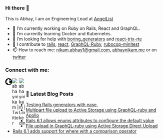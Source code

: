 ### Hi there 👋

This is Abhay, I am an Engineering Lead at [AngelList](https://angellist.com/)

- 🔭 I’m currently working on Ruby on Rails, React and GraphQL.
- 🌱 I’m currently learning Docker and Kubernetes.
- 👯 I’m looking for help with [boring_generators](https://github.com/abhaynikam/boring_generators) and [react-trix-rte](https://github.com/abhaynikam/react-trix-rte)
- 🤘 I contribute to [rails](https://contributors.rubyonrails.org/contributors/abhay-nikam/commits), [react](https://reactjs.org/acknowledgements.html/), [GraphQL-Ruby](https://github.com/rmosolgo/graphql-ruby/graphs/contributors), [rubocop-minitest](https://github.com/rubocop-hq/rubocop-minitest/graphs/contributors)
- 📫 How to reach me: [nikam.abhay1@gmail.com](mailto:nikam.abhay1@gmail.com), [abhaynikam.me](abhaynikam.me) or on [twitter](https://twitter.com/abhaynikam13)

### Connect with me:

[<img align="left" alt="abhaynikam.me" width="22px" src="https://raw.githubusercontent.com/iconic/open-iconic/master/svg/globe.svg" />][website]
[<img align="left" alt="abhaynikam | Twitter" width="22px" src="https://cdn.jsdelivr.net/npm/simple-icons@v3/icons/twitter.svg" />][twitter]
[<img align="left" alt="abhaynikam | LinkedIn" width="22px" src="https://cdn.jsdelivr.net/npm/simple-icons@v3/icons/linkedin.svg" />][linkedin]

<br />

### 📕 Latest Blog Posts

<!-- BLOG-POST-LIST:START -->
- [Testing Rails generators with ease.](https://www.abhaynikam.me/posts/rails_generator_testing/)
- [Multipart file upload to Active Storage using GraphQL-ruby and Apollo](https://www.abhaynikam.me/posts/active-storage-multipart-file-upload-graphql-ruby/)
- [Rails 6.1 allows enums attributes to configure the default value](https://blog.bigbinary.com/2020/07/21/rails-6-1-allows-enums-attributes-to-have-default-value.html)
- [File upload in GraphQL-ruby using Active Storage Direct Upload](https://www.abhaynikam.me/posts/active-storage-direct-file-upload-graphql-ruby/)
- [Rails 6.1 adds support for where with a comparison operator](https://blog.bigbinary.com/2020/07/14/rails-6-1-adds-support-for-where-with-comparison-operator.html)
<!-- BLOG-POST-LIST:END -->

[website]: http://abhaynikam.me/
[twitter]: https://twitter.com/abhaynikam13
[linkedin]: https://www.linkedin.com/in/abhaynikam
